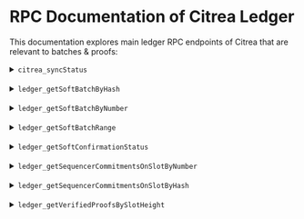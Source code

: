 # RPC Documentation of Citrea Ledger

This documentation explores main ledger RPC endpoints of Citrea that are relevant to batches & proofs:

<details>
<summary><code>citrea_syncStatus</code></summary>

This endpoint retrieves the current synchronization status of your local Citrea node.

### Request

- **Method:** `POST`
- **Content-Type:** `application/json`
- **Endpoint URL:** `http://0.0.0.0:8080` (This is for docker-compose setup, replace with your rpc binding)
- **Request Body:**
    ```json
    {
        "jsonrpc": "2.0",
        "method": "citrea_syncStatus",
        "params": [], 
        "id": 31
    }
    ```
- **Example Request:** Here's an example curl you can use directly from your terminal
    ```sh
    curl -X POST --header "Content-Type: application/json" --data '{"jsonrpc":"2.0","method":"citrea_syncStatus","params":[], "id":78}'  http://0.0.0.0:8080
    ```

### Response

- **Content-Type:** `application/json`
- **Response Body:**
    ```json
    {
        "jsonrpc": "2.0",
        "result": {
            "Syncing": {
                "head_block_number": 264052,  // The latest block number known to the node
                "synced_block_number": 27050  // The block number up to which the node has synced
            }
        },
        "id": 31
    }
    ```

### Response Fields Explanation

- `Syncing`: The synchronization status object.
  - `head_block_number`: The latest block number known to the node.
  - `synced_block_number`: The block number up to which the node has synced.

</details>

<br>

<details>
<summary><code>ledger_getSoftBatchByHash</code></summary>

This endpoint retrieves the soft batch data for a given `hash`.

### Request

- **Method:** `POST`
- **Content-Type:** `application/json`
- **Endpoint URL:** `https://rpc.testnet.citrea.xyz`
- **Request Body:** You can change the hash below to the batch hash (a hexadecimal string) you want to query.
    ```json
    {
        "jsonrpc": "2.0",
        "method": "ledger_getSoftBatchByHash",
        "params": ["498586268de6f895a5bde5f7fc81ea16452f1ce53b266a2a09f48757046aff91"], 
        "id": 31
    }
    ```
- **Example Request:** Here's an example curl you can use directly from your terminal
    ```sh
    curl -X POST --header "Content-Type: application/json" --data '{"jsonrpc":"2.0","method":"ledger_getSoftBatchByHash","params":["498586268de6f895a5bde5f7fc81ea16452f1ce53b266a2a09f48757046aff91"], "id":31}'  https://rpc.devnet.citrea.xyz
    ```

### Response

- **Content-Type:** `application/json`
- **Response Body:**
    ```json
    {
        "jsonrpc": "2.0",
        "result": {
            "da_slot_height": 7508,  // Data Availability slot height
            "da_slot_hash": "df00a605d3723c5ce827b59547f1d343eea847683dba89ac3fb10397f7000000",  // Hash of the DA slot
            "da_slot_txs_commitment": "0000000000000000000000000000000000000000000000000000000000000000",  // Commitment of DA slot transactions
            "hash": "498586268de6f895a5bde5f7fc81ea16452f1ce53b266a2a09f48757046aff91",  // Hash of the soft batch
            "txs": [
                "884b23b8740cfa84a8d05ce0c5ca454a1d017bf2ab891b212643b2feb8f7d550e201afd8fe2b2abca89b6bc4997c514c21f3d4812973f14c9fe2a2bcfd3c6f0f52f41a5076498d1ae8bdfa57d19e91e3c2c94b6de21985d099cd48cfa7aef17405000000010000000000000000000000001200000000000000"
            ],  // List of transactions in the soft batch
            "pre_state_root": "2d3ebe41f2115a2ad81a68e8179b5f0845ca3a948ac6a2f4209f3bcd35f6d0c3",  // Pre-state root hash
            "post_state_root": "c9ff9bc80c5c55a9bcbb08ea2764f9bc6c5d3fb8237e0064caa1412dcea577bf",  // Post-state root hash
            "soft_confirmation_signature": "6a4ea116ac95899720c35e34f5aed46bf6e4cb04ddbb4077aec64c365cd1566278df5f7b2e4e01e1e0fee17fd408ab1e35c7c96ed7b0501ec3eb29f869031b00",  // Signature for soft confirmation
            "pub_key": "52f41a5076498d1ae8bdfa57d19e91e3c2c94b6de21985d099cd48cfa7aef174",  // Public key associated with the signature
            "deposit_data": [],  // Data related to deposits (empty if none)
            "l1_fee_rate": 5000000000,  // Layer 1 fee rate
            "timestamp": 1717229214  // Timestamp of the batch
        },
        "id": 31
    }
    ```

</details>

<br>

<details>
<summary><code>ledger_getSoftBatchByNumber</code></summary>

This endpoint retrieves the soft batch data for a given `batch_id`.

### Request

- **Method:** `POST`
- **Content-Type:** `application/json`
- **Endpoint URL:** `https://rpc.devnet.citrea.xyz`
- **Request Body:** You can change the number below to the batch ID (a decimal number) you want to query.
    ```json
    {
        "jsonrpc": "2.0",
        "method": "ledger_getSoftBatchByNumber",
        "params": [5], 
        "id": 1
    }
    ```
- **Example Request:** Here's an example curl you can use directly from your terminal
    ```sh
    curl -X POST --header "Content-Type: application/json" --data '{"jsonrpc":"2.0","method":"ledger_getSoftBatchByNumber","params":[5], "id":1}'  https://rpc.devnet.citrea.xyz
    ```


### Response

- **Content-Type:** `application/json`
- **Response Body:**
    ```json
    {
        "jsonrpc": "2.0", 
        "result": {
            "da_slot_height": 7505,  // DA slot height (i.e. block) that the batch has been put into
            "da_slot_hash": "3ad4f4081dfb1af682c5a847b277913c0af602ae6aa7101155989e2dcc020000",  // Hash of the DA slot
            "da_slot_txs_commitment": "0000000000000000000000000000000000000000000000000000000000000000",  // Commitment of DA slot transactions
            "hash": "b3a258802a313dcb4bef61e735c91e63c30635b2850913c056a1c446b5daf6ea",  // Hash of the soft batch
            "txs": [
                "41885bba544e6501b34bc232c11579d3462bc245fc1be492eb74a8ef95370787a3683189fb24c9b5fc921b1439218c5c729ffbb674f6d845230d1fc4bc417c0152f41a5076498d1ae8bdfa57d19e91e3c2c94b6de21985d099cd48cfa7aef17405000000010000000000000000000000000400000000000000"
            ],  // List of transactions in the soft batch
            "pre_state_root": "682c17d29df51d4c4810542296944d4d6700b56b151ff6db2131ec4eb11ccff2",  // Pre-state root hash
            "post_state_root": "6b671281db95fdf5a2570146abb7d80d1a1c8179467d8a914a018e75085afa59",  // Post-state root hash
            "soft_confirmation_signature": "dc21cffadf0852e948431c9ead1063e3b8518ddab285f11edc2de5834a35f18525bdb409f1a24bf542cc7c4bffc2777486319b5b350d43a4b3c571e2ab342504",  // Signature for soft confirmation
            "pub_key": "52f41a5076498d1ae8bdfa57d19e91e3c2c94b6de21985d099cd48cfa7aef174",  // Public key associated with the signature
            "deposit_data": [],  // Data related to deposits (empty if none)
            "l1_fee_rate": 5000000000,  // Layer 1 fee rate
            "timestamp": 1717229186  // Timestamp of the batch
        },
        "id": 1
    }
    ```
</details>

<br>

<details>
<summary><code>ledger_getSoftBatchRange</code></summary>

This endpoint retrieves a range of soft batch data for a given `start` and `end` batch ID.

### Request

- **Method:** `POST`
- **Content-Type:** `application/json`
- **Endpoint URL:** `https://rpc.devnet.citrea.xyz`
- **Request Body:** You can change the numbers below to the start and end batch IDs (decimal numbers) you want to query.
    ```json
    {
        "jsonrpc": "2.0",
        "method": "ledger_getSoftBatchRange",
        "params": [17, 19], 
        "id": 42
    }
    ```
- **Example Request:** Here's an example curl you can use directly from your terminal
    ```sh
    curl -X POST --header "Content-Type: application/json" --data '{"jsonrpc":"2.0","method":"ledger_getSoftBatchRange","params":[17, 19], "id":42}'  https://rpc.devnet.citrea.xyz
    ```

### Response

- **Content-Type:** `application/json`
- **Response Body:**
    ```json
    {
        "jsonrpc": "2.0",
        "result": [
            {
                "da_slot_height": 7508,  // Data Availability slot height
                "da_slot_hash": "df00a605d3723c5ce827b59547f1d343eea847683dba89ac3fb10397f7000000",  // Hash of the DA slot
                "da_slot_txs_commitment": "0000000000000000000000000000000000000000000000000000000000000000",  // Commitment of DA slot transactions
                "hash": "0d5da08e4ca04c62565521539f939640cb87e9032a5048c4a1bcfd3b28d35786",  // Hash of the soft batch
                "txs": [
                    "8539abf43ebf628c214a998a7f44ad88a7bf6dfe69d2f139f034b9401226160877690963228fa38689023703a2763cb0f84a41f22b14aacba1216c888404990c52f41a5076498d1ae8bdfa57d19e91e3c2c94b6de21985d099cd48cfa7aef17405000000010000000000000000000000001000000000000000"
                ],  // List of transactions in the soft batch
                "pre_state_root": "86f81230f33f50b4a6aa7c813f77fa43a790a232ca6cc2913e560dbcceefb062",  // Pre-state root hash
                "post_state_root": "a295329682d0f8f51e808f6e4e0a9dde30d6ddef6fe87f85b7ac42db8ec64f30",  // Post-state root hash
                "soft_confirmation_signature": "b7aa3c71eab4af87ec3dbde18b1ef7a0160d64b691e79c36628a6b049c8ab1a35ea210ed26af449d3726a669dc2ff6077bfe0a785bad6fddecca2f39883e1b04",  // Signature for soft confirmation
                "pub_key": "52f41a5076498d1ae8bdfa57d19e91e3c2c94b6de21985d099cd48cfa7aef174",  // Public key associated with the signature
                "deposit_data": [],  // Data related to deposits (empty if none)
                "l1_fee_rate": 5000000000,  // Layer 1 fee rate
                "timestamp": 1717229210  // Timestamp of the batch
            },
            {
                "da_slot_height": 7508,  // Data Availability slot height
                "da_slot_hash": "df00a605d3723c5ce827b59547f1d343eea847683dba89ac3fb10397f7000000",  // Hash of the DA slot
                "da_slot_txs_commitment": "0000000000000000000000000000000000000000000000000000000000000000",  // Commitment of DA slot transactions
                "hash": "682bd9560d6fd0ee423915dbfbdb2cddfd816e82213575ed7e45a95261545fdc",  // Hash of the soft batch
                "txs": [
                    "faa306d22b5c1bd11b3e2c387e336032b3a1757348a9a6b04820e288952a0719ee651a040bf9e08522e90aad96ac4bfdd2577d98c252965b13605496313a030852f41a5076498d1ae8bdfa57d19e91e3c2c94b6de21985d099cd48cfa7aef17405000000010000000000000000000000001100000000000000"
                ],  // List of transactions in the soft batch
                "pre_state_root": "a295329682d0f8f51e808f6e4e0a9dde30d6ddef6fe87f85b7ac42db8ec64f30",  // Pre-state root hash
                "post_state_root": "2d3ebe41f2115a2ad81a68e8179b5f0845ca3a948ac6a2f4209f3bcd35f6d0c3",  // Post-state root hash
                "soft_confirmation_signature": "0692b3566c2ac9fa50c7804d0eca37ea5db57534614f34d1b928dd73ab348632d18596ed60c7aa33e8421dafe0b0d05be30ec5c3b128e5cab66b031997c02004",  // Signature for soft confirmation
                "pub_key": "52f41a5076498d1ae8bdfa57d19e91e3c2c94b6de21985d099cd48cfa7aef174",  // Public key associated with the signature
                "deposit_data": [],  // Data related to deposits (empty if none)
                "l1_fee_rate": 5000000000,  // Layer 1 fee rate
                "timestamp": 1717229212  // Timestamp of the batch
            },
            // ... remaining batches
        ],
        "id": 42
    }
    ```
</details>

<br>

<details>
<summary><code>ledger_getSoftConfirmationStatus</code></summary>

This endpoint retrieves the soft confirmation status for a given `l2_height`.

### Request

- **Method:** `POST`
- **Content-Type:** `application/json`
- **Endpoint URL:** `https://rpc.devnet.citrea.xyz`
- **Request Body:** You can change the number below to the L2 height (a decimal number) you want to query.
    ```json
    {
        "jsonrpc": "2.0",
        "method": "ledger_getSoftConfirmationStatus",
        "params": [5], 
        "id": 1
    }
    ```
- **Example Request:** Here's an example curl you can use directly from your terminal
    ```sh
    curl -X POST --header "Content-Type: application/json" --data '{"jsonrpc":"2.0","method":"ledger_getSoftConfirmationStatus","params":[5], "id":1}'  https://rpc.devnet.citrea.xyz
    ```

### Response

- **Content-Type:** `application/json`
- **Response Body:**
    ```json
    {
        "jsonrpc": "2.0",
        "result": "Trusted",  // Possible values: "Trusted", "Finalized", "Proven"
        "id": 1
    }
    ```

### Response Fields Explanation

- `result`: The soft confirmation status of the batch. Possible values are:
  - `Trusted`: No confirmation yet, rely on the sequencer.
  - `Finalized`: The soft confirmation has been finalized with a sequencer commitment.
  - `Proven`: The soft batch has been ZK-proven.
</details>

<br>

<details>
<summary><code>ledger_getSequencerCommitmentsOnSlotByNumber</code></summary>

This endpoint retrieves the sequencer commitments for a given `height`.

### Request

- **Method:** `POST`
- **Content-Type:** `application/json`
- **Endpoint URL:** `https://rpc.devnet.citrea.xyz`
- **Request Body:** You can change the number below to the slot number (a decimal number) you want to query.
    ```json
    {
        "jsonrpc": "2.0",
        "method": "ledger_getSequencerCommitmentsOnSlotByNumber",
        "params": [10002], 
        "id": 1
    }
    ```
- **Example Request:** Here's an example curl you can use directly from your terminal
    ```sh
    curl -X POST --header "Content-Type: application/json" --data '{"jsonrpc":"2.0","method":"ledger_getSequencerCommitmentsOnSlotByNumber","params":[5], "id":1}'  https://rpc.devnet.citrea.xyz
    ```

### Response

- **Content-Type:** `application/json`
- **Response Body:**: `result` field will be `null` if no sequencer commitment is available in that slot.
    ```json
    {
        "jsonrpc": "2.0",
        "result": [
            {
                "found_in_l1": 7505,  // L1 block hash the commitment was on
                "merkle_root": "fb0499ec07f2126ea6acc9aa3fd3dd08f0f2b60444cc42a99b932cfc1eb40744",  // Hex encoded Merkle root of soft confirmation hashes
                "l1_start_block_hash": "bfbcddf30b2df1b7395f69295aecbbc059ebc6cd807c707f6dac3672ab020000",  // Hex encoded Start L1 block's hash
                "l1_end_block_hash": "0ae73abf5564e3d8fcfaa9fc8d892d03b901fc275e2a65684c0ee35a85010000"  // Hex encoded End L1 block's hash
            }
        ],
        "id": 1
    }
    ```

### Response Fields Explanation

- `found_in_l1`: L1 block hash the commitment was on.
- `merkle_root`: Hex encoded Merkle root of soft confirmation hashes.
- `l1_start_block_hash`: Hex encoded Start L1 block's hash.
- `l1_end_block_hash`: Hex encoded End L1 block's hash.
</details>

<br>

<details>
<summary><code>ledger_getSequencerCommitmentsOnSlotByHash</code></summary>

TODO
</details>

<br>

<details>
<summary><code>ledger_getVerifiedProofsBySlotHeight</code></summary>

This endpoint retrieves the verified proofs for a given `height` of a DA slot.

### Request

- **Method:** `POST`
- **Content-Type:** `application/json`
- **Endpoint URL:** `https://rpc.devnet.citrea.xyz`
- **Request Body:** You can change the number below to the slot height (a decimal number) you want to query.
    ```json
    {
        "jsonrpc": "2.0",
        "method": "ledger_getVerifiedProofsBySlotHeight",
        "params": [37763], 
        "id": 1
    }
    ```
- **Example Request:** Here's an example curl you can use directly from your terminal
    ```sh
      curl -X POST --header "Content-Type: application/json" --data '{"jsonrpc":"2.0","method":"ledger_getVerifiedProofsBySlotHeight","params":[37763], "id":31}'  https://rpc.devnet.citrea.xyz
    ```

### Response

- **Content-Type:** `application/json`
- **Response Body:**
    ```json
    {
        "jsonrpc": "2.0",
        "result": [
            {
                "proof": {
                    "type": "Full",  // Type of proof, can be "PublicInput" or "Full"
                    "data": "0200000000010000000000002d1f33d..."  // Very long encoded proof data
                },
                "state_transition": {
                    "initial_state_root": "97ac1d78a79867afae5eadcab52374dbc0790fb2bb1890483d34c3835fefcef8",  // Hex encoded initial state root
                    "final_state_root": "ba1bc2a9fb986f06b2c6a8d440e5395279222bb894fc4a364685a34c5978a1b6",  // Hex encoded final state root
                    "state_diff": {
                        "6369747265615f65766d2f45766d2f6163636f756e74732f14deaddeaddeaddeaddeaddeaddeaddeaddeaddead":"2000384756823452345...", 
                        "6369747265615f65766d2f45766d2f6163636f756e74732f3100000000000000000000000000000000000001202ac301ded24d1f6c1616eec2c8b4820b1a9384c5ea477271e5dea3a0c9fb2705":"20893cbf1129aab84a5272c01b268d3c04fbbabc9f799857aa740d3fb88b020000",
                        "6369747265615f65766d2f45766d2f6163636f756e74732f3100000000000000000000000000000000000001208231cfcdc1741e3a9ef98967e4b98d1cfb0a978b985c94cf8497878e57ec2394":"200000000000000000000000000000000000000000000000000000000000000000",
                        "6369747265615f65766d2f45766d2f6c61746573745f626c6f636b5f6861736865732f200000000000000000000000000000000000000000000000000000000000027234":null,
                        "6369747265615f65766d2f45766d2f6c61746573745f626c6f636b5f6861736865732f200000000000000000000000000000000000000000000000000000000000027235":null,
                        "6369747265615f65766d2f45766d2f6c61746573745f626c6f636b5f6861736865732f200000000000000000000000000000000000000000000000000000000000027236":null,
                        // and more...
                    },
                    "da_slot_hash": "3c620806a2cf3ba3c136dcf7ae7794555c9bea6621174144c67625de23010000",  // Hex encoded DA slot hash
                    "sequencer_public_key": "52f41a5076498d1ae8bdfa57d19e91e3c2c94b6de21985d099cd48cfa7aef174",  // Hex encoded sequencer public key
                    "sequencer_da_public_key": "039cd55f9b3dcf306c4d54f66cd7c4b27cc788632cd6fb73d80c99d303c6536486",  // Hex encoded sequencer DA public key
                    "validity_condition": "3d3aa72f5435d9cee6c938dfa9c4cea918d5c2c9635b0bbef588aa67920000003c620806a2cf3ba3c136dcf7ae7794555c9bea6621174144c67625de23010000"  // Hex encoded validity condition
                }
            }
            // More verified proof responses if available
        ],
        "id": 1
    }
    ```

### Response Fields Explanation

- `proof`: The proof data.
  - `type`: Type of proof, can be `PublicInput` or `Full`.
  - `data`: Hex encoded proof data.
- `state_transition`: The state transition data.
  - `initial_state_root`: Hex encoded initial state root.
  - `final_state_root`: Hex encoded final state root.
  - `state_diff`: State diff of L2 blocks in the processed sequencer commitments.
  - `da_slot_hash`: Hex encoded DA slot hash.
  - `sequencer_public_key`: Hex encoded sequencer public key.
  - `sequencer_da_public_key`: Hex encoded sequencer DA public key.
  - `validity_condition`: Hex encoded validity condition.
</details>
